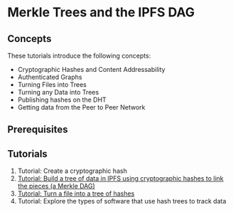 # Merkle Trees and the IPFS DAG

## Concepts
These tutorials introduce the following concepts:
* Cryptographic Hashes and Content Addressability
* Authenticated Graphs
* Turning Files into Trees
* Turning any Data into Trees
* Publishing hashes on the DHT
* Getting data from the Peer to Peer Network

## Prerequisites

## Tutorials
1. Tutorial: Create a cryptographic hash
2. [Tutorial: Build a tree of data in IPFS using cryptographic hashes to link the pieces (a Merkle DAG)](/ipfs-dag/blocks-from-scratch/README.md)
3. [Tutorial: Turn a file into a tree of hashes](/ipfs-dag/files-as-dags/README.md)
4. Tutorial: Explore the types of software that use hash trees to track data
